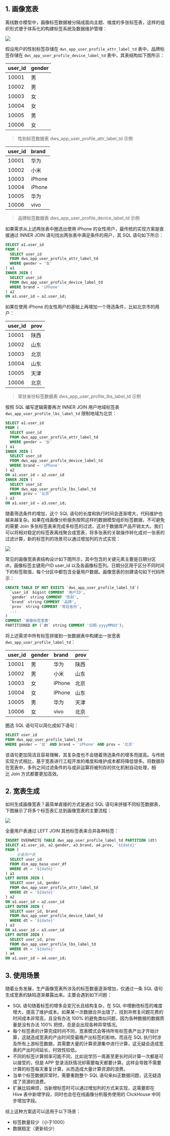 
## 1. 画像宽表

离线数仓模型中，画像标签数据被分隔成面向主题、维度的多张标签表，这样的组织形式便于体系化的构建标签系统及数据维护管理：

![](img_user_profile_label_wide_table_1.png)

假设用户的性别标签存储在 `dws_app_user_profile_attr_label_td` 表中，品牌标签存储在 `dws_app_user_profile_device_label_td` 表中，其表结构如下图所示：

| user_id | gender |
| :------------- | :------------- |
| 10001 | 男 |
| 10002 | 男 |
| 10003 | 女 |
| 10004 | 女 |
| 10005 | 男 |
| 10006 | 女 |

> 性别标签数据表 dws_app_user_profile_attr_label_td 示例

| user_id | brand |
| :------------- | :------------- |
| 10001 | 华为 |
| 10002 | 小米 |
| 10003 | iPhone |
| 10004 | iPhone |
| 10005 | 华为 |
| 10006 | vivo |

> 品牌标签数据表 dws_app_user_profile_device_label_td 示例

如果需求从上述两张表中圈选出使用 iPhone 的女性用户，最传统的实现方案是直接通过 INNER JOIN 语句找出两张表中满足条件的用户，其 SQL 语句如下所示：
```sql
SELECT a1.user_id
FROM (
  SELECT user_id
  FROM dws_app_user_profile_attr_label_td
  WHERE gender = '女'
) a1
INNER JOIN (
  SELECT user_id
  FROM dws_app_user_profile_device_label_td
  WHERE brand = 'iPhone'
) a2
ON a1.user_id = a2.user_id;
```
如果在使用 iPhone 的女性用户的基础上再增加一个筛选条件，比如北京市的用户：

| user_id | prov |
| :------------- | :------------- |
| 10001 | 陕西 |
| 10002 | 山东 |
| 10003 | 北京 |
| 10004 | 山东 |
| 10005 | 天津 |
| 10006 | 北京 |

> 常驻省份标签数据表 dws_app_user_profile_lbs_label_td 示例

按照 SQL 编写逻辑需要再次 INNER JOIN 用户地域标签表 `dws_app_user_profile_lbs_label_td` 限制地域为北京：
```sql
SELECT a1.user_id
FROM (
  SELECT user_id
  FROM dws_app_user_profile_attr_label_td
  WHERE gender = '女'
) a1
INNER JOIN (
  SELECT user_id
  FROM dws_app_user_profile_device_label_td
  WHERE brand = 'iPhone'
) a2
ON a1.user_id = a2.user_id
INNER JOIN (
  SELECT user_id
  FROM dws_app_user_profile_lbs_label_td
  WHERE prov = '北京'
) a3
ON a1.user_id = a3.user_id;
```

随着筛选条件的增加，这个 SQL 语句的长度和执行时间会逐渐增大，代码维护也越来越复杂。如果在线画像分析服务按照这样的数据模型组织标签数据，不可避免的需要 Join 多张标签表来完成多标签的过滤，这对于数据库产品开销太大。我们可以将相对稳定的标签表离线聚合成宽表，将多张表的关联操作转化成对一张表的过滤计算，新的标签列的场景可以通过增加列的方式实现：

![](img_user_profile_label_wide_table_2.png)

常见的画像宽表表结构设计如下图所示，其中包含的关键元素主要是日期分区 dt，画像标签主键用户ID user_id 以及各画像标签列。日期分区用于区分不同时间下的标签取值，每个分区中都包含全量用户数据。画像宽表的创建语句如下代码所示：
```sql
CREATE TABLE IF NOT EXISTS `dws_app_user_profile_label_td`(
  `user_id` bigint COMMENT '用户ID',
  `gender` string COMMENT '性别',
  `brand` string COMMENT '品牌',
  `prov` string COMMENT '常驻省份',
  ...
)
COMMENT '画像标签宽表'
PARTITIONED BY (`dt` string COMMENT '日期-yyyyMMdd');
```

将上述需求中所有标签拼接到一张数据表中构建出一张宽表 `dws_app_user_profile_label_td`：

| user_id | gender | brand | prov |
| :------------- | :------------- | :------------- | :------------- |
| 10001 | 男 | 华为 | 陕西 |
| 10002 | 男 | 小米 | 山东 |
| 10003 | 女 | iPhone | 北京 |
| 10004 | 女 | iPhone | 山东 |
| 10005 | 男 | 华为 | 天津 |
| 10006 | 女 | vivo | 北京 |

圈选 SQL 语句可以简化成如下语句：
```sql
SELECT user_id
FROM dws_app_user_profile_label_td
WHERE gender = '女' AND brand = 'iPhone' AND prov = '北京'
```

该语句更加简洁且容易理解，其复杂度也不会随着筛选条件的增多而提高。与传统实现方式相比，基于宽表进行工程开发的难度和维护成本都将降低很多。将数据存在宽表中，多列之间过滤条件的与或非运算将被列存的优化机制自动处理，相比 Join 方式都要更加高效。

## 2. 宽表生成

如何生成画像宽表？最简单直接的方式是通过 SQL 语句来拼接不同标签数据表，下图展示了将多个标签表汇总到画像宽表的主要流程：

![](img_user_profile_label_wide_table_3.png)

全量用户表通过 LEFT JOIN 其他标签表来合并各种标签：
```sql
INSERT OVERWRITE TABLE dws_app_user_profile_label_td PARTITION (dt)
SELECT a1.user_id, a2.gender, a3.brand, a4.prov, '${date}'
FROM (
  -- 全量用户表
  SELECT user_id
  FROM dim_app_base_user_df
  WHERE dt = '${date}'
) a1
LEFT OUTER JOIN (
  SELECT user_id, gender
  FROM dws_app_user_profile_attr_label_td
  WHERE dt = '${date}'
) a2
ON a1.user_id = a2.user_id
LEFT OUTER JOIN (
  SELECT user_id, brand
  FROM dws_app_user_profile_device_label_td
  WHERE dt = '${date}'
) a3
ON a1.user_id = a3.user_id
LEFT OUTER JOIN (
  SELECT user_id, prov
  FROM dws_app_user_profile_lbs_label_td
  WHERE dt = '${date}'
) a4
ON a1.user_id = a4.user_id;
```

## 3. 使用场景

随着业务发展，生产画像宽表所涉及的标签数量逐渐增加，仅通过一条 SQL 语句生成宽表的缺陷逐渐暴露出来。主要会遇到如下问题：
- SQL 语句随着标签的增多会变冗长且结构复杂，在 SQL 中增删改标签的难度增大，提高了维护成本。如果某一次数据合并出错了，找到并修复问题花费的时间成本非常高，且没有办法 100% 的避免类似问题，因为各种数据的数据质量是没有办法 100% 把控，总是会出现各种异常情况。
- 每个标签表的计算完成时间不同，宽表模式会等待所有标签表产出才开始计算，这就造成宽表的产出时间受最晚产出标签的影响，而且在 SQL 执行时涉及所有上游标签数据，其需要大量的计算资源集中进行计算，这无疑会造成宽表的产出时间延长，时效性较低。
- 不同的标签计算频率可能不同，比如说学历一周甚至更长时间计算一次都是可以接受的，但是 APP 登录活跃情况却需要每天都要计算。这样会导致不需要计算的标签每天重复计算，从而造成大量计算资源的浪费。
- 当单个标签数据异常时，需要重跑整个 SQL 语句来纠正数据问题，这无疑造成了资源的浪费。
- 扩展比较麻烦，当新增标签时可以通过增加列的方式来实现，这需要即在 Hive 表中新增字段，同时也会在在线画像分析服务使用的 ClickHouse 中同步增加字段。

综上这种方案适可以适用于以下场景：
- 标签数量较少（小于1000）
- 数据稳定（更新较少）
